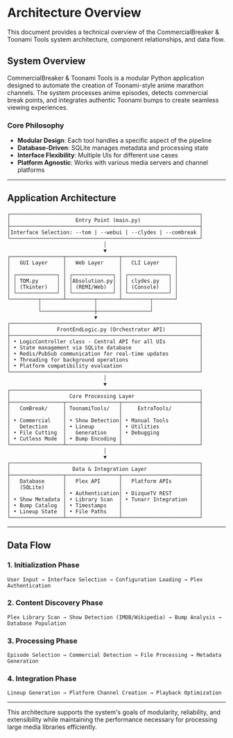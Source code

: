 # Architecture Overview

This document provides a technical overview of the CommercialBreaker & Toonami Tools system architecture, component relationships, and data flow.

## System Overview

CommercialBreaker & Toonami Tools is a modular Python application designed to automate the creation of Toonami-style anime marathon channels. The system processes anime episodes, detects commercial break points, and integrates authentic Toonami bumps to create seamless viewing experiences.

### Core Philosophy

- **Modular Design**: Each tool handles a specific aspect of the pipeline
- **Database-Driven**: SQLite manages metadata and processing state
- **Interface Flexibility**: Multiple UIs for different use cases
- **Platform Agnostic**: Works with various media servers and channel platforms

---

## Application Architecture

```
┌─────────────────────────────────────────────────────────────┐
│                     Entry Point (main.py)                   │
├─────────────────────────────────────────────────────────────┤
│Interface Selection: --tom | --webui | --clydes | --combreak │
└─────────────────────────────────────────────────────────────┘
                               │
                               ▼
┌─────────────────┬─────────────────┬─────────────────┐
│   GUI Layer     │   Web Layer     │   CLI Layer     │
│                 │                 │                 │
│ ┌─────────────┐ │ ┌─────────────┐ │ ┌─────────────┐ │
│ │ TOM.py      │ │ │Absolution.py│ │ │ clydes.py   │ │
│ │ (Tkinter)   │ │ │ (REMI/Web)  │ │ │ (Console)   │ │
│ └─────────────┘ │ └─────────────┘ │ └─────────────┘ │
└─────────┬───────┴─────────┬───────┴─────────┬───────┘
          │                 │                 │
          └─────────────────┼─────────────────┘
                            ▼
┌─────────────────────────────────────────────────────────────┐
│               FrontEndLogic.py (Orchestrator API)           │
├─────────────────────────────────────────────────────────────┤
│ • LogicController class - Central API for all UIs           │
│ • State management via SQLite database                      │
│ • Redis/PubSub communication for real-time updates          │
│ • Threading for background operations                       │
│ • Platform compatibility evaluation                         │
└─────────────────────────────────────────────────────────────┘
                               │
                               ▼
┌─────────────────────────────────────────────────────────────┐
│                   Core Processing Layer                     │
├─────────────────┬─────────────────┬─────────────────────────┤
│   ComBreak/     │ ToonamiTools/   │     ExtraTools/         │
│                 │                 │                         │
│ • Commercial    │ • Show Detection│ • Manual Tools          │
│   Detection     │ • Lineup        │ • Utilities             │
│ • File Cutting  │   Generation    │ • Debugging             │
│ • Cutless Mode  │ • Bump Encoding │                         │
└─────────────────┴─────────────────┴─────────────────────────┘
                               │
                               ▼
┌─────────────────────────────────────────────────────────────┐
│                    Data & Integration Layer                 │
├─────────────────┬─────────────────┬─────────────────────────┤
│   Database      │   Plex API      │   Platform APIs         │
│   (SQLite)      │                 │                         │
│                 │ • Authentication│ • DizqueTV REST         │
│ • Show Metadata │ • Library Scan  │ • Tunarr Integration    │
│ • Bump Catalog  │ • Timestamps    │                         │
│ • Lineup State  │ • File Paths    │                         │
└─────────────────┴─────────────────┴─────────────────────────┘
```

---

## Data Flow

### 1. Initialization Phase

```
User Input → Interface Selection → Configuration Loading → Plex Authentication
```

### 2. Content Discovery Phase

```
Plex Library Scan → Show Detection (IMDB/Wikipedia) → Bump Analysis → Database Population
```

### 3. Processing Phase

```
Episode Selection → Commercial Detection → File Processing → Metadata Generation
```

### 4. Integration Phase

```
Lineup Generation → Platform Channel Creation → Playback Optimization
```

---

This architecture supports the system's goals of modularity, reliability, and extensibility while maintaining the performance necessary for processing large media libraries efficiently.
